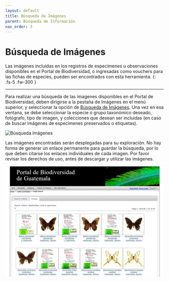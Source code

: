 ```yaml
---
layout: default
title: Búsqueda de Imágenes
parent: Búsqueda de Información
nav_order: 3
---
```


# Búsqueda de Imágenes

Las imágenes incluídas en los registros de especímenes u observaciones disponibles en el Portal de Biodiversidad, o ingresadas como vouchers para las fichas de especies, pueden ser encontrados con esta herramienta.
{: .fs-5 .fw-300 }

---

Para realizar una búsqueda de las imagenes disponibles en el Portal de Biodiversidad, deben dirigirse a la pestaña de Imágenes en el menú superior, y seleccionar la opción de [Búsqueda de Imágenes](https://biodiversidad.gt/portal/imagelib/search.php). Una vez en esa ventana, se debe seleccionar la especie o grupo taxonómico deseado, fotógrafo, tipo de imagen, y colecciones que desean ser incluidas (en caso de buscar imágenes de especímenes preservados o etiquetas).

<img src="https://github.com/GuatemalaPortal/guatemalaportal.github.io/blob/main/static/portal/B%C3%BAsquedaImagenes.jpg?raw=true" alt="Búsqueda Imágenes">

Las imágenes encontradas serán desplegadas para su exploración.  No hay forma de generar un enlace permanente para guardar la búsqueda, por lo que deben citarse los enlaces individuales de cada imagen. Por favor revisar los derechos de uso, antes de descargar y utilizar las imágenes.

<img src="https://github.com/GuatemalaPortal/guatemalaportal.github.io/blob/main/static/portal/ResultadosImagenes.jpg?raw=true" alt="Resultado Imágenes">
